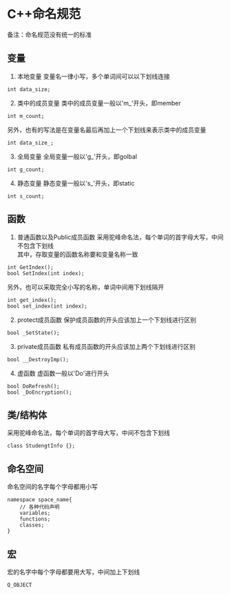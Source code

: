 # C++命名规范
备注：命名规范没有统一的标准  

## 变量
1. 本地变量
变量名一律小写，多个单词间可以以下划线连接  
```
int data_size;
```
2. 类中的成员变量
类中的成员变量一般以'm_'开头，即member  
```
int m_count;
```
另外，也有的写法是在变量名最后再加上一个下划线来表示类中的成员变量
```
int data_size_;
```
3. 全局变量
全局变量一般以'g_'开头，即golbal  
```
int g_count;
```
4. 静态变量
静态变量一般以's_'开头，即static  
```
int s_count;
```

## 函数
1. 普通函数以及Public成员函数
采用驼峰命名法，每个单词的首字母大写，中间不包含下划线  
其中，存取变量的函数名称要和变量名称一致  
```
int GetIndex();
bool SetIndex(int index);
```
另外，也可以采取完全小写的名称，单词中间用下划线隔开  
```
int get_index();
bool set_index(int index);
```
2. protect成员函数
保护成员函数的开头应该加上一个下划线进行区别  
```
bool _SetState();
```
3. private成员函数
私有成员函数的开头应该加上两个下划线进行区别  
```
bool __DestroyImp();
```
4. 虚函数
虚函数一般以'Do'进行开头  
```
bool DoRefresh();
bool _DoEncryption();
```

## 类/结构体
采用驼峰命名法，每个单词的首字母大写，中间不包含下划线  
```
class StudengtInfo {};
```

## 命名空间
命名空间的名字每个字母都用小写  
```
namespace space_name{
	// 各种代码声明
	variables;
	functions;
	classes;
}
```

## 宏
宏的名字中每个字母都要用大写，中间加上下划线  
```
Q_OBJECT
```